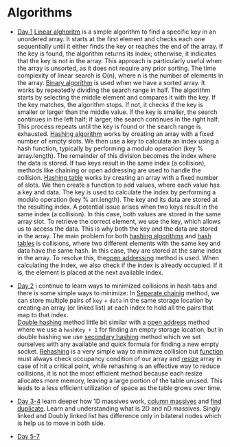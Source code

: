 # Algorithms

- [Day 1](./day%201)
  [Linear alghoritm](./day%201/linearAlghs.js) is a simple algorithm to find a specific key in an unordered array. It starts at the first element and checks each one sequentially until it either finds the key or reaches the end of the array. If the key is found, the algorithm returns its index; otherwise, it indicates that the key is not in the array. This approach is particularly useful when the array is unsorted, as it does not require any prior sorting. The time complexity of linear search is O(n), where n is the number of elements in the array.
  [Binary algorithm](./day%201/binaryAlghs.js) is used when we have a sorted array. It works by repeatedly dividing the search range in half. The algorithm starts by selecting the middle element and compares it with the key. If the key matches, the algorithm stops. If not, it checks if the key is smaller or larger than the middle value. If the key is smaller, the search continues in the left half; if larger, the search continues in the right half. This process repeats until the key is found or the search range is exhausted.
  [Hashing algorithm](./day%201/hashAlghs.js) works by creating an array with a fixed number of empty slots. We then use a key to calculate an index using a hash function, typically by performing a modulo operation (key % array.length). The remainder of this division becomes the index where the data is stored. If two keys result in the same index (a collision), methods like chaining or open addressing are used to handle the collision.
  [Hashing table](./day%201/hashAlghs.js) works by creating an array with a fixed number of slots. We then create a function to add values, where each value has a key and data. The key is used to calculate the index by performing a modulo operation (key % arr.length). The key and its data are stored at the resulting index. A potential issue arises when two keys result in the same index (a collision). In this case, both values are stored in the same array slot. To retrieve the correct element, we use the key, which allows us to access the data. This is why both the key and the data are stored in the array.
  The main problem for both [hashing algorithms](./day%201/hashAlghs.js) and [hash tables](./day%201/hashAlghs.js) is collisions, where two different elements with the same key and data have the same hash. In this case, they are stored at the same index in the array. To resolve this, the[open addressing](./day%201/openAddressing.js) method is used. When calculating the index, we also check if the index is already occupied. If it is, the element is placed at the next available index.

- [Day 2](./day%202) i continue to learn ways to minimized collisions in hash tabs and there is some simple ways to minimize:
  In [Separate chainig](./day%202/separateChaining.js) method, we can store multiple pairs of `key` + `data` in the same storage location by creating an array (or linked list) at each index to hold all the pairs that map to that index.  
  [Double hashing](./day%202/doubleHashing.js) method little bit similar with a [open address](./day%201/openAddressing.js) method where we use a `hashKey + 1` for finding an empty storage location, but in double hashing we use [secondary hashing](./day%202/doubleHashing.js#L13) method which we set ourselves with any available and quick formula for finding a new empty socket.
  [Rehashing](./day%202/rehashing.js) is a very simple way to minimize collision but [function](./day%202/rehashing.js#L31) must always check occupancy condition of our array and [resize](./day%202/rehashing.js#L14) array in case of hit a critical point, while rehashing is an effective way to reduce collisions, it is not the most efficient method because each resize allocates more memory, leaving a large portion of the table unused. This leads to a less efficient utilization of space as the table grows over time.
- [Day 3-4](./day%203-4/) learn deeper how 1D massives work, [column massives](./day%203-4/massives.js#L37) and
  [find duplicate](./day%203-4/massives.js#L35). Learn and understanding what is 2D and nD massives. Singly linked and Doubly linked list has difference only in bilateral nodes which is help us to move in both side.
- [Day 5-7](./day%205)
